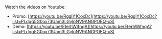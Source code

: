 Watch the videos on Youtube: 
- Promo: [https://youtu.be/RggIY1CoxDc](https://youtu.be/RggIY1CoxDc?list=PLdgq5G0ox73Uam3LGylpNV9ANGPOEQ-xS)
- Demo: [https://youtu.be/EterhWifnqA](https://youtu.be/EterhWifnqA?list=PLdgq5G0ox73Uam3LGylpNV9ANGPOEQ-xS)